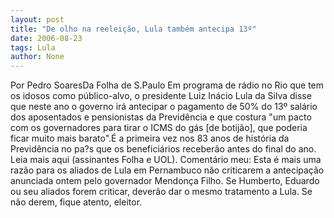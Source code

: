 ```yaml
---
layout: post
title: "De olho na reeleição, Lula também antecipa 13º"
date: 2006-08-23
tags: Lula
author: None
---
```

Por Pedro SoaresDa Folha de S.Paulo
Em programa de rádio no Rio que tem os idosos como público-alvo, o presidente Luiz Inácio Lula da Silva disse que neste ano o governo irá antecipar o pagamento de 50% do 13º salário dos aposentados e pensionistas da Previdência e que costura \"um pacto com os governadores para tirar o ICMS do gás [de botijão], que poderia ficar muito mais barato\".É a primeira vez nos 83 anos de história da Previdência no pa?s que os beneficiários receberão antes do final do ano.
Leia mais aqui (assinantes Folha e UOL).
Comentário meu:
Esta é mais uma razão para os aliados de Lula em Pernambuco não criticarem a antecipação anunciada ontem pelo governador Mendonça Filho.
Se Humberto, Eduardo ou seu aliados forem criticar, deverão dar o mesmo tratamento a Lula. Se não derem, fique atento, eleitor. 
